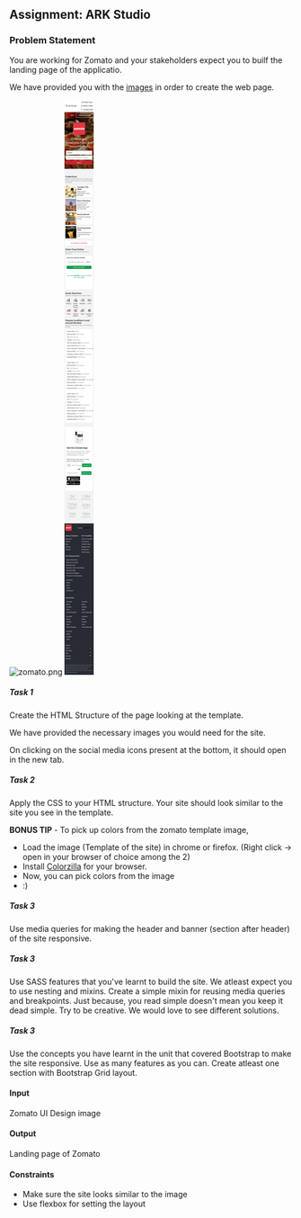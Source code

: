 ﻿## Assignment: ARK Studio

### Problem Statement

You are working for Zomato and your stakeholders expect you to builf the landing page of the applicatio.

We have provided you with the [images](images) in order to create the web page.

![zomato.png](./zomato.png)
![zomato.png](./zomato-mob.png)

##### Task 1

Create the HTML Structure of the page looking at the template.

We have provided the necessary images you would need for the site.

On clicking on the social media icons present at the bottom, it should open in the new tab.

##### Task 2

Apply the CSS to your HTML structure. Your site should look similar to the site you see in the template.

**BONUS TIP** - To pick up colors from the zomato template image,

- Load the image (Template of the site) in chrome or firefox. (Right click -> open in your browser of choice among the 2)
- Install [Colorzilla](https://www.colorzilla.com/chrome/help.html) for your browser.
- Now, you can pick colors from the image
- :)

##### Task 3

Use media queries for making the header and banner (section after header) of the site responsive.

##### Task 3

Use SASS features that you've learnt to build the site. We atleast expect you to use nesting and mixins. Create a simple mixin for reusing media queries and breakpoints. Just because, you read simple doesn't mean you keep it dead simple. Try to be creative. We would love to see different solutions.

##### Task 3

Use the concepts you have learnt in the unit that covered Bootstrap to make the site responsive. Use as many features as you can. Create atleast one section with Bootstrap Grid layout.

#### Input

Zomato UI Design image

#### Output

Landing page of Zomato

#### Constraints

- Make sure the site looks similar to the image
- Use flexbox for setting the layout

